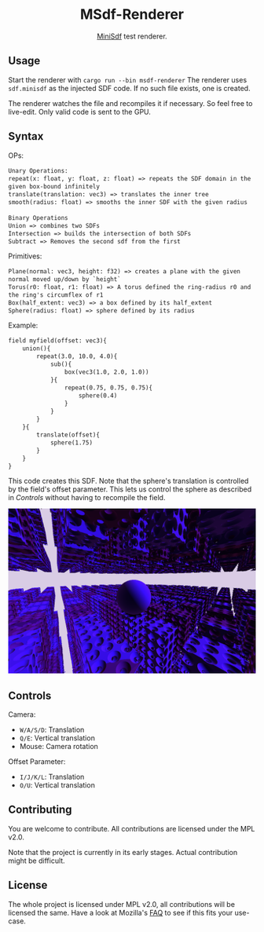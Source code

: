 <div align="center">

# MSdf-Renderer

[MiniSdf](https://gitlab.com/tendsinmende/minisdf) test renderer.

</div>


## Usage

Start the renderer with `cargo run --bin msdf-renderer` The renderer uses `sdf.minisdf` as the injected SDF code. If no such file exists, one is created.

The renderer watches the file and recompiles it if necessary. So feel free to live-edit. Only valid code is sent to the GPU.

## Syntax

OPs:
```
Unary Operations:
repeat(x: float, y: float, z: float) => repeats the SDF domain in the given box-bound infinitely
translate(translation: vec3) => translates the inner tree 
smooth(radius: float) => smooths the inner SDF with the given radius

Binary Operations
Union => combines two SDFs
Intersection => builds the intersection of both SDFs
Subtract => Removes the second sdf from the first

```

Primitives:

```
Plane(normal: vec3, height: f32) => creates a plane with the given normal moved up/down by `height`
Torus(r0: float, r1: float) => A torus defined the ring-radius r0 and the ring's circumflex of r1
Box(half_extent: vec3) => a box defined by its half_extent
Sphere(radius: float) => sphere defined by its radius
```

Example:

``` 
field myfield(offset: vec3){
    union(){
        repeat(3.0, 10.0, 4.0){
            sub(){
                box(vec3(1.0, 2.0, 1.0))
            }{
                repeat(0.75, 0.75, 0.75){
                    sphere(0.4)
                }
            }
        }
    }{
        translate(offset){
            sphere(1.75)
        }
    }
}
```

This code creates this SDF. Note that the sphere's translation is controlled by the field's offset parameter. This lets us control the sphere as described 
in _Controls_ without having to recompile the field.

![Example SDF](resources/sdf_example.png)

## Controls

Camera:

- `W/A/S/D`: Translation
- `Q/E`: Vertical translation
- Mouse: Camera rotation

Offset Parameter:

- `I/J/K/L`: Translation
- `O/U`: Vertical translation

## Contributing

You are welcome to contribute. All contributions are licensed under the MPL v2.0.

Note that the project is currently in its early stages. Actual contribution might be difficult.

## License

The whole project is licensed under MPL v2.0, all contributions will be licensed the same. Have a look at Mozilla's [FAQ](https://www.mozilla.org/en-US/MPL/2.0/FAQ/) to see if this fits your use-case.

